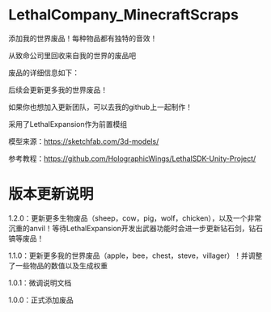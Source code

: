 # LethalCompany_MinecraftScraps

添加我的世界废品！每种物品都有独特的音效！

从致命公司里回收来自我的世界的废品吧

废品的详细信息如下：



后续会更新更多我的世界废品！

如果你也想加入更新团队，可以去我的github上一起制作！

采用了LethalExpansion作为前置模组

模型来源：https://sketchfab.com/3d-models/

参考教程：https://github.com/HolographicWings/LethalSDK-Unity-Project/

# 版本更新说明

1.2.0：更新更多生物废品（sheep，cow，pig，wolf，chicken），以及一个非常沉重的anvil！等待LethalExpansion开发出武器功能时会进一步更新钻石剑，钻石镐等废品！

1.1.0：更新更多我的世界废品（apple，bee，chest，steve，villager）！并调整了一些物品的数值以及生成权重

1.0.1：微调说明文档

1.0.0：正式添加废品

